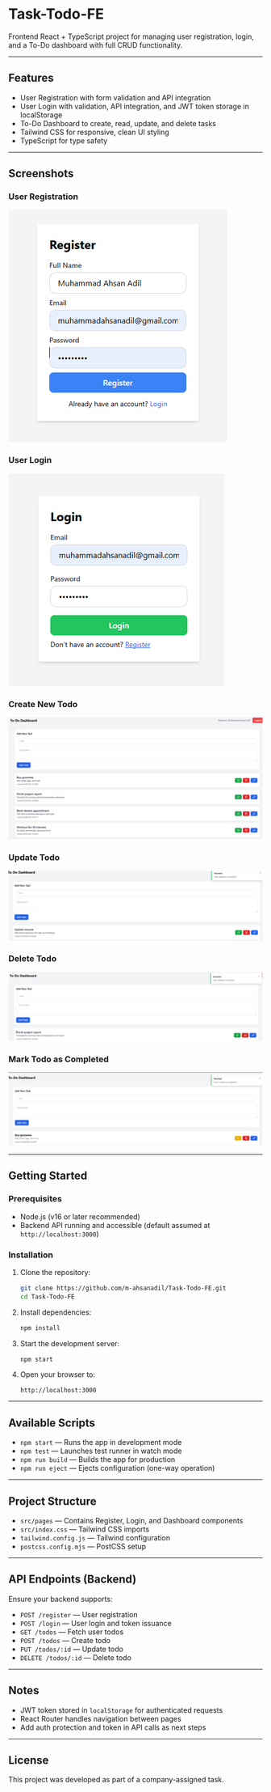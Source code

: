 # Task-Todo-FE

Frontend React + TypeScript project for managing user registration, login, and a To-Do dashboard with full CRUD functionality.

---

## Features
- User Registration with form validation and API integration
- User Login with validation, API integration, and JWT token storage in localStorage
- To-Do Dashboard to create, read, update, and delete tasks
- Tailwind CSS for responsive, clean UI styling
- TypeScript for type safety

---

## Screenshots

### User Registration
![Register Page](https://raw.githubusercontent.com/m-ahsanadil/Task-Todo-FE/main/public/screenshots/register.png)

### User Login
![Login Page](https://raw.githubusercontent.com/m-ahsanadil/Task-Todo-FE/main/public/screenshots/login.png)

### Create New Todo
![Create Todo](https://raw.githubusercontent.com/m-ahsanadil/Task-Todo-FE/main/public/screenshots/create-todo.png)

### Update Todo
![Update Todo](https://raw.githubusercontent.com/m-ahsanadil/Task-Todo-FE/main/public/screenshots/update-todo.png)

### Delete Todo
![Delete Todo](https://raw.githubusercontent.com/m-ahsanadil/Task-Todo-FE/main/public/screenshots/delete-todo.png)

### Mark Todo as Completed
![Complete Todo](https://raw.githubusercontent.com/m-ahsanadil/Task-Todo-FE/main/public/screenshots/complete-todo.png)

---

## Getting Started

### Prerequisites
- Node.js (v16 or later recommended)
- Backend API running and accessible (default assumed at `http://localhost:3000`)

### Installation

1. Clone the repository:
   ```bash
   git clone https://github.com/m-ahsanadil/Task-Todo-FE.git
   cd Task-Todo-FE
   ```

2. Install dependencies:
   ```bash
   npm install
   ```

3. Start the development server:
   ```bash
   npm start
   ```

4. Open your browser to:
   ```
   http://localhost:3000
   ```

---

## Available Scripts

- `npm start` — Runs the app in development mode
- `npm test` — Launches test runner in watch mode
- `npm run build` — Builds the app for production
- `npm run eject` — Ejects configuration (one-way operation)

---

## Project Structure

- `src/pages` — Contains Register, Login, and Dashboard components
- `src/index.css` — Tailwind CSS imports
- `tailwind.config.js` — Tailwind configuration
- `postcss.config.mjs` — PostCSS setup

---

## API Endpoints (Backend)

Ensure your backend supports:
- `POST /register` — User registration
- `POST /login` — User login and token issuance
- `GET /todos` — Fetch user todos
- `POST /todos` — Create todo
- `PUT /todos/:id` — Update todo
- `DELETE /todos/:id` — Delete todo

---

## Notes

- JWT token stored in `localStorage` for authenticated requests
- React Router handles navigation between pages
- Add auth protection and token in API calls as next steps

---

## License

This project was developed as part of a company-assigned task.
